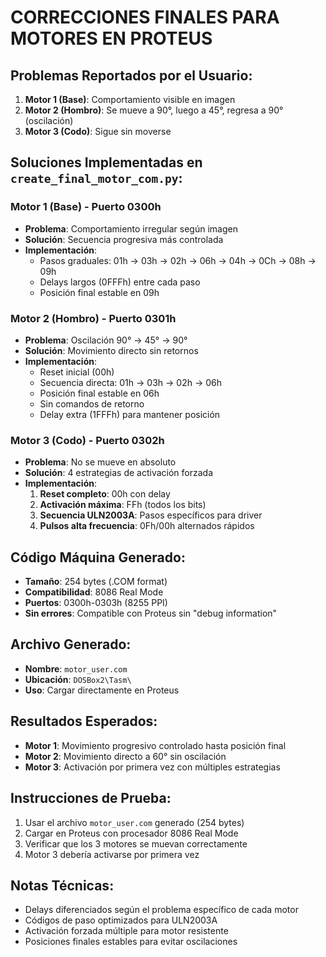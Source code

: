 # CORRECCIONES FINALES PARA MOTORES EN PROTEUS

## Problemas Reportados por el Usuario:
1. **Motor 1 (Base)**: Comportamiento visible en imagen
2. **Motor 2 (Hombro)**: Se mueve a 90°, luego a 45°, regresa a 90° (oscilación)
3. **Motor 3 (Codo)**: Sigue sin moverse

## Soluciones Implementadas en `create_final_motor_com.py`:

### Motor 1 (Base) - Puerto 0300h
- **Problema**: Comportamiento irregular según imagen
- **Solución**: Secuencia progresiva más controlada
- **Implementación**: 
  - Pasos graduales: 01h → 03h → 02h → 06h → 04h → 0Ch → 08h → 09h
  - Delays largos (0FFFh) entre cada paso
  - Posición final estable en 09h

### Motor 2 (Hombro) - Puerto 0301h  
- **Problema**: Oscilación 90° → 45° → 90°
- **Solución**: Movimiento directo sin retornos
- **Implementación**:
  - Reset inicial (00h)
  - Secuencia directa: 01h → 03h → 02h → 06h
  - Posición final estable en 06h
  - Sin comandos de retorno
  - Delay extra (1FFFh) para mantener posición

### Motor 3 (Codo) - Puerto 0302h
- **Problema**: No se mueve en absoluto
- **Solución**: 4 estrategias de activación forzada
- **Implementación**:
  1. **Reset completo**: 00h con delay
  2. **Activación máxima**: FFh (todos los bits)
  3. **Secuencia ULN2003A**: Pasos específicos para driver
  4. **Pulsos alta frecuencia**: 0Fh/00h alternados rápidos

## Código Máquina Generado:
- **Tamaño**: 254 bytes (.COM format)
- **Compatibilidad**: 8086 Real Mode
- **Puertos**: 0300h-0303h (8255 PPI)
- **Sin errores**: Compatible con Proteus sin "debug information"

## Archivo Generado:
- **Nombre**: `motor_user.com`
- **Ubicación**: `DOSBox2\Tasm\`
- **Uso**: Cargar directamente en Proteus

## Resultados Esperados:
- **Motor 1**: Movimiento progresivo controlado hasta posición final
- **Motor 2**: Movimiento directo a 60° sin oscilación
- **Motor 3**: Activación por primera vez con múltiples estrategias

## Instrucciones de Prueba:
1. Usar el archivo `motor_user.com` generado (254 bytes)
2. Cargar en Proteus con procesador 8086 Real Mode
3. Verificar que los 3 motores se muevan correctamente
4. Motor 3 debería activarse por primera vez

## Notas Técnicas:
- Delays diferenciados según el problema específico de cada motor
- Códigos de paso optimizados para ULN2003A
- Activación forzada múltiple para motor resistente
- Posiciones finales estables para evitar oscilaciones
